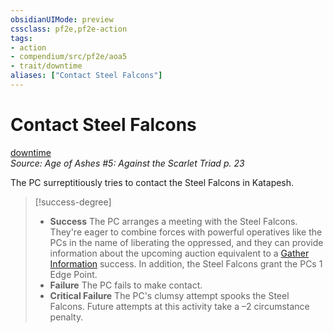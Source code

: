 ```yaml
---
obsidianUIMode: preview
cssclass: pf2e,pf2e-action
tags:
- action
- compendium/src/pf2e/aoa5
- trait/downtime
aliases: ["Contact Steel Falcons"]
---
```

# Contact Steel Falcons
[downtime](downtime.md "Downtime Action & Ability Trait")  
*Source: Age of Ashes #5: Against the Scarlet Triad p. 23*  


The PC surreptitiously tries to contact the Steel Falcons in Katapesh.

> [!success-degree] 
> - **Success** The PC arranges a meeting with the Steel Falcons. They're eager to combine forces with powerful operatives like the PCs in the name of liberating the oppressed, and they can provide information about the upcoming auction equivalent to a [Gather Information](gather-information.md) success. In addition, the Steel Falcons grant the PCs 1 Edge Point.
> - **Failure** The PC fails to make contact.
> - **Critical Failure** The PC's clumsy attempt spooks the Steel Falcons. Future attempts at this activity take a –2 circumstance penalty.